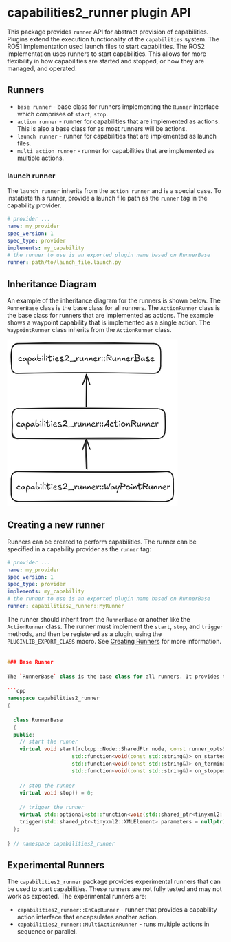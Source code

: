 # capabilities2_runner plugin API

This package provides `runner` API for abstract provision of capabilities. Plugins extend the execution functionality of the `capabilities` system. The ROS1 implementation used launch files to start capabilities. The ROS2 implementation uses runners to start capabilities. This allows for more flexibility in how capabilities are started and stopped, or how they are managed, and operated.

## Runners

- `base runner` - base class for runners implementing the `Runner` interface which comprises of `start`, `stop`.
- `action runner` - runner for capabilities that are implemented as actions. This is also a base class for as most runners will be actions.
- `launch runner` - runner for capabilities that are implemented as launch files.
- `multi action runner` - runner for capabilities that are implemented as multiple actions.

### launch runner

The `launch runner` inherits from the `action runner` and is a special case. To instatiate this runner, provide a launch file path as the `runner` tag in the capability provider.

```yaml
# provider ...
name: my_provider
spec_version: 1
spec_type: provider
implements: my_capability
# the runner to use is an exported plugin name based on RunnerBase
runner: path/to/launch_file.launch.py
```

## Inheritance Diagram

An example of the inheritance diagram for the runners is shown below. The `RunnerBase` class is the base class for all runners. The `ActionRunner` class is the base class for runners that are implemented as actions. The example shows a waypoint capability that is implemented as a single action. The `WaypointRunner` class inherits from the `ActionRunner` class.

![inheritance diagram](./docs/images/inheritance-diagram.png)

## Creating a new runner

Runners can be created to perform capabilities. The runner can be specified in a capability provider as the `runner` tag:

```yaml
# provider ...
name: my_provider
spec_version: 1
spec_type: provider
implements: my_capability
# the runner to use is an exported plugin name based on RunnerBase
runner: capabilities2_runner::MyRunner
```

The runner should inherit from the `RunnerBase` or another like the `ActionRunner` class. The runner must implement the `start`, `stop`, and `trigger` methods, and then be registered as a plugin, using the `PLUGINLIB_EXPORT_CLASS` macro. See [Creating Runners](./docs/create_runners.md) for more information.

```cpp

### Base Runner

The `RunnerBase` class is the base class for all runners. It provides the `start`, `stop`, and `trigger` methods. The `start` method is used to start the runner, the `stop` method is used to stop the runner, and the `trigger` method is used to trigger the runner. See the `RunnerBase` class definition function templates below:

```cpp
namespace capabilities2_runner
{

  class RunnerBase
  {
  public:
    // start the runner
    virtual void start(rclcpp::Node::SharedPtr node, const runner_opts& run_config,
                     std::function<void(const std::string&)> on_started = nullptr,
                     std::function<void(const std::string&)> on_terminated = nullptr,
                     std::function<void(const std::string&)> on_stopped = nullptr) = 0;

    // stop the runner
    virtual void stop() = 0;

    // trigger the runner
    virtual std::optional<std::function<void(std::shared_ptr<tinyxml2::XMLElement>)>>
    trigger(std::shared_ptr<tinyxml2::XMLElement> parameters = nullptr) = 0;
  };

} // namespace capabilities2_runner
```

## Experimental Runners

The `capabilities2_runner` package provides experimental runners that can be used to start capabilities. These runners are not fully tested and may not work as expected. The experimental runners are:

- `capabilities2_runner::EnCapRunner` - runner that provides a capability action interface that encapsulates another action.
- `capabilities2_runner::MultiActionRunner` - runs multiple actions in sequence or parallel.
